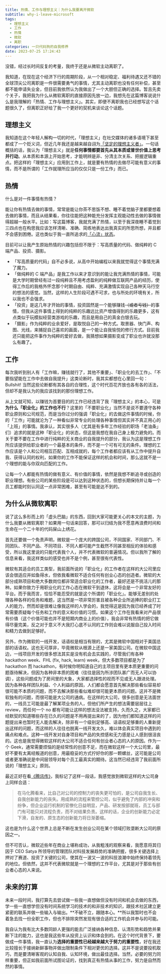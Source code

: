 ```yaml
---
title: 热情、工作与理想主义｜为什么我要离开微软
subtitle: why-i-leave-microsoft
tags:
  - 理想主义
  - 工作
  - 热情
  - 微软
  - 离职
categories: 一只代码狗的自我修养
date: 2023-07-25 17:24:43
---
```


没错，经过长时间反复的考量，我终于还是从微软主动离职了。

我知道，在现在这个经济下行的周期阶段，从一个相对稳定、福利待遇又还不错的全球顶尖公司离职是一件很需要勇气的事情，尤其主动离职也没有任何补偿，甚至都不能申请失业金，但目前我依然认为我做出了一个大胆但正确的选择。暂且先卖个关子，我把我为什么从微软离职的直接原因先放一边，我想先在这篇博客说说什么是我理解的「热情、工作与理想主义」。其实，即便不离职我也已经想写这个话题很久了，但离职正好给了我一个更好的契机来谈论这个话题。

## 理想主义

我知道在这个年轻人解构一切的时代，「理想主义」在社交媒体的诸多语境下甚至都成了一个贬义词，但近几年我还是越来越自诩为[「坚定的理想主义者」](https://twitter.com/Maples67)。一句话概括的话，我认为「理想主义」就是**任何事情都要首先从其本质或普世价值上思考并行动**。从本质和本源上开始思考，才能明辨是非、分清主次关系、把握逻辑重点。把这样的「理想主义」应用到工作上，就是要有热情的去做尽可能有意义的事情，而不是所谓的「工作就理所应当的仅仅只是一份工作」而已。

<!-- more -->

## 热情

什么是对一件事情有热情？

能让你有热情去做的事情，常常是能让你茶不思饭不想、睡不着觉脑子里都要想着去做的事情，而且从结果看，你往往能把这种能充分发挥主观能动性去做的事情做得超越一般水平。比如：写这篇博客，我就充满了热情，以至于我深夜睡不着觉到三四点也在构思我应该怎样清晰、准确、简练地表达出我真实的所思所想，并且都不会感到困倦。这也类似于我一直所追求的[「心流」状态](https://zh.wikipedia.org/wiki/心流理論)。

目前可以让我产生原始热情的兴趣包括但不限于：写高质量的代码、做纯粹的 C 端产品、投资、摄影。

- 「写高质量的代码」自不必多说，从高中开始编程以来我就觉得这个事情充满了魔力。
- 「做纯粹的 C 端产品」是我工作以来才意识到的能让我充满热情的事情，可能是大学时期曾经有过一段纯粹且不用考虑盈利的纯粹做互联网产品的经历，使得工作后的我格外怀念那个时期自由、纯粹、充满激情实现自己各种天马行空的想法的感觉。当然，这样的人生阶段可遇不可求，也与所处的环境有关，所以我也不会强求。
- 「投资」是这几年才开始的事情，投资固然是一个能够赚钱~~（或者亏钱）~~的事情，但我从这件事情上得到的纯粹的乐趣远比资产增值得到的乐趣更多，这有点类似于玩模拟经营类游戏的乐趣，而且是用自己的真金白银去玩。
- 「摄影」作为纯粹的业余爱好，是取悦自己的一种方式。取景器、快门声、构图、光线，来捕捉自己喜欢的画面，是一个能让自我愉悦的修行方式。目前我还只能把这件事作为纯粹的爱好去做，我猜想如果摄影变成了职业也许就没那么有趣了。

## 工作

每次我听到别人有「工作嘛，赚钱就行了，其他不重要」、「职业化的去工作」、「不要指望能在工作中去做自我提升」这类论断时，我其实都想在心里回一句：Bullshit! 当然这些论断都有其各自的合理性，这个时代百花齐放也各有各的活法，但却不是我认为的我应该找到的那份理想工作。

从上文就可知，以赚钱为首要目的的工作已经违背了我「理想主义」的本心，可是**为什么「职业化」的工作也不行**？这里的「不要职业化」当然不是说不要遵守各种职业原则和公司规范，而是当你过分的强调「职业化」的去做这件事情的时候，你的「工作」可能就沦为了一种看似非常专业的处理各种事情但其实并不真正用心的「上班」的事情。我承认，其实很多人（尤其是有多年工作经验的职场「老油条」们）追求的就是这种「职业化」的状态，但这是我想在我自己身上极力避免的。而关于要不要在工作中进行纯粹的无关商业的自我提升的部分，我认为这是理想工作所应该提供给职业者的一个最基本的条件，而不是一个可有可无的条件。理想的工作应该是个人和公司相互匹配、互相成就的，每个工作者都应该有从工作中提升自我、获得认同的权利，如果你的工作不能保证这样的机会和时间，那么这就不是一个理想的能与你双向匹配的工作。

让每一个人都能有热情的做有意义、有价值的事情，依然是我想不断追寻或创造的职业理想。有些公司的某些阶段是可以达到这种状态的，但想长期保持并让每一个员工都能时刻认同这一点非常困难，甚至有可能是达不到的。

## 为什么从微软离职

说了这么多形而上的「虚头巴脑」的东西，回到大家可能更关心的本文的主题，为什么我要从微软离职？如果用一句话来回答，那可以归结为我不愿意再浪费时间和生命在一个二十年的代码屎山上绣花。

首先还要做一个免责声明，微软是一个庞大的跨国公司，不同国家、不同部门、不同团队、不同产品、不同项目、不同人都可能产生截然不同甚至相反的体验和感受，所以我这里说的只能代表我个人，并不代表微软的普遍情况。但以我所了解的信息来看，我这样类似的感受也并不是个例，甚至很有代表性。

微软有其适合的员工类型，我前面所说的「职业化」的工作者在这样的大公司里应该会很适应并如鱼得水，但依我看微软不适合任何有创业心态的创造者。微软的大部分成熟项目和绝大多数岗位都非常适合职业化的工作者，最好还是不挑活儿的那种。如果你致力于用职业化的工作心态在微软干到退休，这将会是一个非常友好的平台。而于我而言，恰恰不能忍受的就是这个所谓的「职业化」。能够无差别的处理各种各样的任务和难题，这当然是一项非常厉害且被各种企业所追捧的职业打工人的能力，然而却是很难让像我这样的人学会的，我觉得这是因为我已经养成了时常需要质疑每个任务和工作的意义和价值的习惯。如果这个工作在我看来对产品很有价值（这个价值可能也并不是短期内商业上的价值），我会非常有热情的把它做得尽量完美，反之对于意义不大我打心底不认同的工作则会难以说服自己投入时间和精力去做到足够好。

另外，作为微软的一线开发，话语权是相当有限的，尤其是微软中国相对于美国总部的话语权。这也无可厚非，毕竟微软从根源上还是一家美国公司。在微软中国这边，一线项目开发的很多想法其实是没有机会去实践的，尽管我们有各种 hackathon week、FHL (fix, hack, learn) week，但大多数项目都是为了 hackathon 而 hackathon，有时候你明知道自己的主项目里有更本质更重要的问题亟待解决，但因为各种非本质的困难（往往是因为所涉团队甚广而无人可以协调），这些问题成为了房间里的大象，大家都选择性的视而不见或无人跟进处理。因为各种各样团队利益、个人利益的原因，人们都会愿意首先解决那些看似容易却很可能不本质的问题，而不去解决那些看似难却很可能更本质的问题。这并不是微软独有的问题，而很可能是大公司的通病。在这样的大公司，很多创意是无法面世的，一线员工可能是最了解某项业务的人，但他们所产生的想法需要层层往上 review，而任何一个 no 都有可能让这样的想法没法被支持，久而久之，大家都已经默契的知道哪些存在已久的问题是不用再提出来的了，因为他们都知道这样的问题提出来也暂时无人能去解决，除非有一个级别足够高、话语权足够重的人重新提出这样的问题，而这样的人往往也脱离一线开发太久，难以体会真实项目中遇到的痛点和难点。这种一线开发对自身项目和产品的失控感和无力感是让人感到很沮丧的。这也是我觉得微软这样的大公司不适合任何有创业者心态的人的原因。作为一个 Geek，通常需要烦恼的是经常性的创意不足，而在微软这样一个大公司里，最好不要有太离经叛道的创意，用最稳妥的方式拧好你的那一颗螺丝，这可能是公司或者更准确说是中间层领导对每个员工最真实的期待。这当然已经违背了我前面所说的「理想主义」原则。

最近正好在看[《腾讯传》](https://book.douban.com/subject/26929955/)，我标记了这样一段话，我感觉放到微软这样的大公司身上同样合适：

> 在马化腾看来，比自己对公司的控制力的丧失更可怕的，是公司自我生长、自我创新能力的丧失。用成熟的流程来管控公司，似乎避免了内部的冲突和纷争，但企业运行机制的官僚化日益明显，产品、研发按部就班，员工与部门有可能只对流程负责，而不对结果负责。这样的话，企业的创新能力必定下滑，自发的、原生态的创新能力将日渐萎缩。

这也是为什么这个世界上总是不断在发生创业公司在某个领域打败垄断大公司的原因之一。

但不可否认，微软近些年在商业上堪称成功，从我粗浅的观察来看，我愿意将其归因于 CEO Satya 所领导的管理团队对科技发展趋势的准确把握，很多关键选择上押对了赛道、投资了关键的公司，使其在一波又一波的科技浪潮中始终保持着领先的地位。但依然，这并不代表微软就是一个理想的工作平台，尤其是对于那些有创业者心态的人来说。

## 未来的打算

未来一段时间，我打算先去尝试做一些我一直想做但没有时间和机会去做的东西，学一些一直想学但没有时间系统学习的技术的和非技术的知识，跟技术社区建立更紧密的联系并做一些输入与输出。**不破不立，跟随本心。**所以我暂时也不会着急去找一份全职工作，但也不排除突然发现有很合适的工作机会并参与的可能。

我自认为我有比大多数同龄人更强的能去广泛接纳各种信息、认清形势和趋势并果断下注的能力，这也是我这些年从投资上认识和体会到的。在这个时代背景下，要做成一件事情，我一直认为**选择的重要性已经越来越大于努力的重要性**，好在我还比较擅长于接纳新鲜事物并做出限制条件下相对更优的选择。这并不是说要投机取巧，而是要清晰客观的认知自我、认知环境，做出最佳选择。当然，必要的努力同样重要，但正如我前面所试图论证的，找到真正有热情从事的工作，努力是自然而然的事情。
